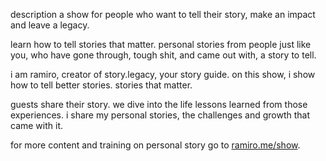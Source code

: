 description a show for people who want to tell their story, make an impact and leave a legacy.

learn how to tell stories that matter.
personal stories from people just like you,
who have gone through,
tough shit, and came out with,
a story to tell.

i am ramiro, creator of story.legacy, your story guide.
on this show, i show how to tell better stories.
stories that matter.

guests share their story. we dive into the life lessons learned from those experiences.
i share my personal stories, the challenges and growth that came with it.

for more content and training on personal story go to [ramiro.me/show](http://ramiro.me/show).
